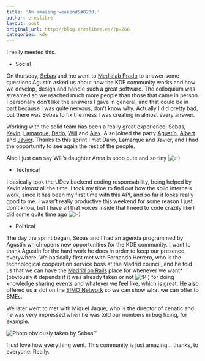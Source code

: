 ```yaml
---
title: 'An amazing weekend&#8230;'
author: ereslibre
layout: post
original_url: http://blog.ereslibre.es/?p=266
categories: kde
---
```

I really needed this.

*   Social

On thursday, [Sebas][1] and me went to [Medialab Prado][2] to answer some questions Agustín asked us about how the KDE community works and how we develop, design and handle such a great software. The colloquium was streamed so we reached much more people than those that came in person. I personally don’t like the answers I gave in general, and that could be in part because I was quite nervous, don’t know why. Actually I did pretty bad, but there was Sebas to fix the mess I was creating in almost every answer.

 [1]: http://satellite.vizzzion.org/blog/
 [2]: http://medialab-prado.es/

Working with the solid team has been a really great experience: Sebas, [Kevin][3], [Lamarque][4], [Dario][5], [Will][6] and [Alex][7]. Also joined the party [Agustín][8], [Albert][9] and [Javier][10]. Thanks to this sprint I met Dario, Lamarque and Javier, and I had the opportunity to see again the rest of the people.

 [3]: http://ervin.ipsquad.net/
 [4]: http://lamarque-lvs.blogspot.com/search/label/kde
 [5]: http://drfav.wordpress.com/
 [6]: http://www.kdedevelopers.org/blog/77
 [7]: http://www.afiestas.org/
 [8]: http://abenitobethencourt.blogspot.com/
 [9]: http://tsdgeos.blogspot.com/
 [10]: http://lizards.opensuse.org/author/javierllorente/

Also I just can say Will’s daughter Anna is sooo cute and so tiny ![:-)][11] 

 [11]: http://blog.ereslibre.es/wp-includes/images/smilies/icon_smile.gif

*   Technical

I basically took the UDev backend coding responsability, being helped by Kevin almost all the time. I took my time to find out how the solid internals work, since it has been my first time with this API, and so far it looks really good to me. I wasn’t really productive this weekend for some reason I just don’t know, but I have all that voices inside that I need to code crazily like I did some quite time ago ![:-)][11] 

*   Political

The day the sprint began, Sebas and I had an agenda programmed by Agustín which opens new opportunities for the KDE community. I want to thank Agustín for the hard work he does in order to keep our presence everywhere. We basically first met with Fernando Herrero, who is the technological cooperation service boss at the Madrid council, and he told us that we can have the [Madrid on Rails][12] place for whenever we want* (obviously it depends if it was already taken or not ![:P][13] ) for doing knowledge sharing events and whatever we feel like, which is great. He also offered us a slot on the [SIMO Network][14] so we can show what we can offer to SMEs.

 [12]: http://madridonrails.com/
 [13]: http://blog.ereslibre.es/wp-includes/images/smilies/icon_razz.gif
 [14]: http://www.ifema.es/web/ferias/simonetwork/default.html

We later went to met with Miguel Jaque, who is the director of cenatic and he was very impressed when he was told our numbers in bug fixing, for example.

![][15]

 [15]: http://media.ereslibre.es/2010/10/IMG_4155.JPG "Photo obviously taken by Sebas™"

I just love how everything went. This community is just amazing… thanks, to everyone. Really.
